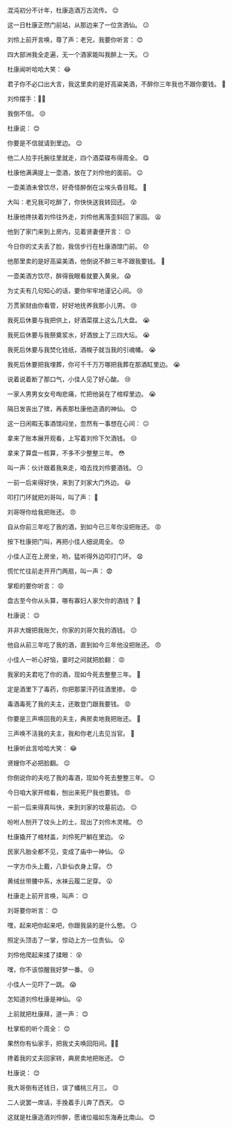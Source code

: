 混沌初分不计年，杜康造酒万古流传。 😌

这一日杜康正然门前站，从那边来了一位贪酒仙。 😐

刘伶上前开言唤，尊了声：老兄，我要你听言： 😊

四大部洲我全走遍，无一个酒家能叫我醉上一天。 😏

杜康闻听哈哈大笑： 😂

君子你不必口出大言，我这里卖的是好高粱美酒，不醉你三年我也不跟你要钱。 😤

刘伶摆手：🙅‍♂ ️

我倒不信。 😒

杜康说： 😊

你要是不信就请到里边。 😌

他二人拉手托腕往里就走，四个酒菜碟布得周全。 😋

杜康他满满提上一壶酒，放在了刘伶他的面前。 😉

一壶美酒未曾饮尽，好奇怪醉倒在尘埃头昏目眩。 🤢

大叫：老兄我可吃醉了，你快快送我转回还。 😵

杜康他搀扶着刘伶往外走，刘伶他离落歪斜回了家园。 😫

他到了家门来到上房内，见着贤妻便开言： 😔

今日你的丈夫丢了脸，我信步行在杜康酒馆门前。 😞

他那里卖的是好高粱美酒，他倒说不醉三年不跟我要钱。 😤

一壶美酒方饮尽，醉得我眼看就要入黄泉。 😱

为丈夫有几句知心的话，要你牢牢地谨记心间。 😢

万贯家财由你看管，好好地抚养我那小儿男。 😢

我死后休要与我把供上，好酒菜摆上这么几大盘。 😭

我死后休要与我祭奠浆水，好酒放上了三四大坛。 😭

我死后休要与我焚化钱纸，酒幌子就当我的引魂幡。 😭

我死后休要把我埋葬，你可千千万万哪把我葬在那酒缸里边。 😭

说着说着断了那口气，小佳人见了好心酸。 😢

一家人男男女女号啕悲痛，忙把他装在了棺椁里边。 😭

隔日发丧出了殡，再表那杜康他造酒的神仙。 😊

这一日闲暇无事酒馆闷坐，忽然有一事想在心间： 😐

拿来了账本展开观看，上写着刘伶下欠酒钱。 😒

拿来了算盘一核算，不多不少整整三年。 😳

叫一声：伙计跟着我来走，咱去找刘伶要酒钱。 😏

一前一后来得好快，来到了刘家大门外边。 😃

叩打门环就把刘哥叫，叫了声： 💢

刘哥呀你给我把账还。 😠

自从你前三年吃了我的酒，到如今已三年你没把账还。 😡

按下杜康把门叫，再把小佳人细说周全。 😟

小佳人正在上房坐，哟，猛听得外边叩打门环。 😧

慌忙忙往前走开开门两扇，叫一声： 😨

掌柜的要你听言： 😡

盘古至今你从头算，哪有寡妇人家欠你的酒钱？ 😤

杜康说： 😌

并非大嫂把我账欠，你家的刘哥欠我的酒钱。 😕

他自从前三年吃了我的酒，直到如今三年他没把账还。 😠

小佳人一听心好恼，霎时之间就把脸翻： 😡

我家的夫君吃了你的酒，现如今死去整整三年。 😤

定是酒里下了毒药，你把那蒙汗药往酒里掺。 😡

毒酒毒死了我的夫主，还敢登门跟我要钱。 😡

你要是三声唤回我的夫主，典房卖地我把账还。 😤

三声唤不活我的夫主，我和你老儿去见当官。 😤

杜康听此言哈哈大笑： 😂

贤嫂你不必把脸翻。 😌

你倒说你的夫吃了我的毒酒，现如今死去整整三年。 😐

今日咱大家开棺看，刨出来死尸我也要钱。 😠

一前一后来得真叫快，来到刘家的坟墓前边。 😐

吩咐人刨开了坟头上的土，现出了刘伶木灵棺。 😯

杜康撬开了棺材盖，刘伶死尸躺在里边。 😮

民家凡胎全都不见，变成了庙中一神仙。 😲

一字方巾头上戴，八卦仙衣身上穿。 😯

黄绒丝带腰中系，水袜云履二足穿。 😲

杜康走上前开言唤，叫声： 😌

刘哥要你听言： 😊

嘿，起来吧你起来吧，你跟我装的是什么憨。 😏

照定头顶击了一掌，惊动上方一位贵仙。 😲

刘伶他爬起来揉了揉眼： 😵

嘿，你不该惊醒我好梦一番。 😒

小佳人一见吓了一跳。 😱

怎知道刘伶杜康是神仙。 😲

上前就把杜康拜，道一声： 😊

杜掌柜的听个周全： 😊

果然你有仙家手，把我丈夫唤回阳间。🙇‍♀ ️

搀着我的丈夫回家转，典房卖地把账还。 😊

杜康说： 😊

我大哥倒有还钱日，误了蟠桃三月三。 😌

二人说罢一席话，手挽着手儿奔了西天。 😊

这就是杜康造酒刘伶醉，愿诸位福如东海寿比南山。 😊